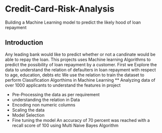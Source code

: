 # Credit-Card-Risk-Analysis
Building a Machine Learning model to predict the likely hood of loan repayment
## Introduction
Any leading bank would like to predict whether or not a candinate would be able to repay the loan. 
This projects uses Machine learning Algorithms to predict the possibility of loan repayment by a customer. 
First we Explore the data to understand the relation of defaulters in loan repayment with respect to age, education, debts etc
We use the relation to train the dataset to perform Classification Algorthims in Machine Learning
** Analyzing data of over 1000 applicants to understand the features in project  <br />
* Pre-Processing the data as per requirement
* understanding the relation in Data
* Encoding non numeric columns
* Scaling the data
* Model Selection
* Fine tuning the model
An accuracy of 70 percent was reached with a recall score of 100 using Multi Naive Bayes Algorithm

